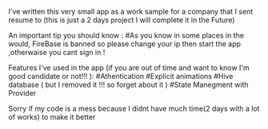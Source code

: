I've written this very small app as a work sample for a company that I sent resume to (this is just a 2 days project I will complete it in the Future)

An important tip you should know :
#As you know in some places in the would, FireBase is banned so please change your ip then start the app ,otherwaise you cant sign in  ! 

Features I've used in the app (if you are out of time and want to know I'm good candidate or not!!! ):
#Athentication
#Explicit animations
#Hive database ( but I removed it !!! so forget about it )
#State Manegment with Provider

Sorry if my code is a mess because I didnt have much time(2 days with a lot of works) to make it better 


